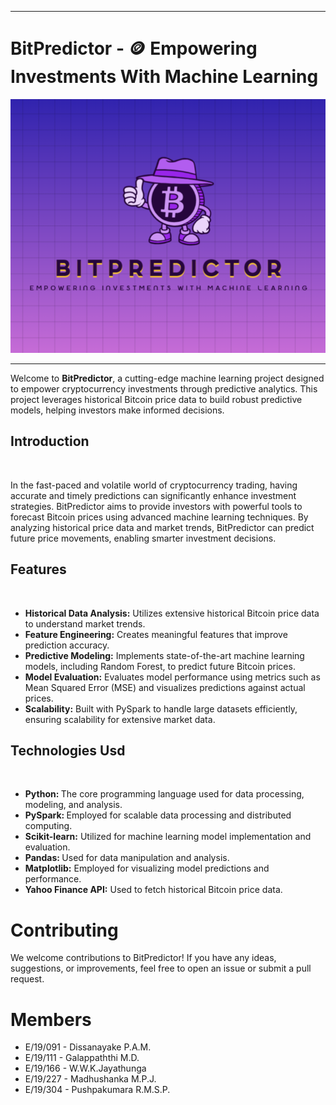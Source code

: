 ___
# BitPredictor - 🪙 Empowering Investments With Machine Learning 

  ![Logo](./docs/images/logo.png)
___
<p>Welcome to <b>BitPredictor</b>, a cutting-edge machine learning project designed to empower cryptocurrency investments through predictive analytics. This project leverages historical Bitcoin price data to build robust predictive models, helping investors make informed decisions.</p>

<h2>Introduction</h2><br>
<p>In the fast-paced and volatile world of cryptocurrency trading, having accurate and timely predictions can significantly enhance investment strategies. BitPredictor aims to provide investors with powerful tools to forecast Bitcoin prices using advanced machine learning techniques. By analyzing historical price data and market trends, BitPredictor can predict future price movements, enabling smarter investment decisions.</p>

<h2>Features</h2><br>
<ul><li><b>Historical Data Analysis:</b> Utilizes extensive historical Bitcoin price data to understand market trends.</li>
<li><b>Feature Engineering:</b> Creates meaningful features that improve prediction accuracy.</li>
<li><b>Predictive Modeling:</b> Implements state-of-the-art machine learning models, including Random Forest, to predict future Bitcoin prices.</li>
<li><b>Model Evaluation:</b> Evaluates model performance using metrics such as Mean Squared Error (MSE) and visualizes predictions against actual prices.</li>
<li><b>Scalability:</b> Built with PySpark to handle large datasets efficiently, ensuring scalability for extensive market data.</li></ul>

<h2>Technologies Usd</h2><br>
<ul>
<li><b>Python: </b>The core programming language used for data processing, modeling, and analysis.</li>
<li><b>PySpark: </b>Employed for scalable data processing and distributed computing.</li>
<li><b>Scikit-learn:</b> Utilized for machine learning model implementation and evaluation.</li>
<li><b>Pandas: </b>Used for data manipulation and analysis.</li>
<li><b>Matplotlib:</b> Employed for visualizing model predictions and performance.</li>
<li><b>Yahoo Finance API:</b> Used to fetch historical Bitcoin price data.</li>
</ul>

<h1>Contributing</h1>
<p>We welcome contributions to BitPredictor! If you have any ideas, suggestions, or improvements, feel free to open an issue or submit a pull request.</p>

<h1>Members</h1>
<ul>
<li>E/19/091 - Dissanayake P.A.M.</li>
<li>E/19/111 - Galappaththi M.D.</li>
<li>E/19/166 - W.W.K.Jayathunga</li>
<li>E/19/227 - Madhushanka M.P.J.</li>
<li>E/19/304 - Pushpakumara R.M.S.P.</li>
</ul>